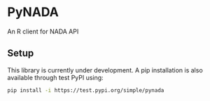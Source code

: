 # PyNADA
An R client for NADA API

## Setup
This library is currently under development. A pip installation is also available through test PyPI using:
 ```sh
pip install -i https://test.pypi.org/simple/pynada
 ```


